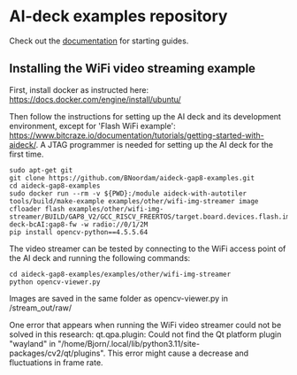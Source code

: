 # AI-deck examples repository

Check out the [documentation](https://www.bitcraze.io/documentation/repository/aideck-gap8-examples/master/)
for starting guides. 

## Installing the WiFi video streaming example
First, install docker as instructed here: https://docs.docker.com/engine/install/ubuntu/

Then follow the instructions for setting up the AI deck and its development environment, except for 'Flash WiFi example': https://www.bitcraze.io/documentation/tutorials/getting-started-with-aideck/. A JTAG programmer is needed for setting up the AI deck for the first time.

```
sudo apt-get git
git clone https://github.com/BNoordam/aideck-gap8-examples.git
cd aideck-gap8-examples
sudo docker run --rm -v ${PWD}:/module aideck-with-autotiler tools/build/make-example examples/other/wifi-img-streamer image
cfloader flash examples/other/wifi-img-streamer/BUILD/GAP8_V2/GCC_RISCV_FREERTOS/target.board.devices.flash.img deck-bcAI:gap8-fw -w radio://0/1/2M
pip install opencv-python==4.5.5.64
```

The video streamer can be tested by connecting to the WiFi access point of the AI deck and running the following commands:

```
cd aideck-gap8-examples/examples/other/wifi-img-streamer
python opencv-viewer.py
```

Images are saved in the same folder as opencv-viewer.py in /stream_out/raw/

One error that appears when running the WiFi video streamer could not be solved in this research: qt.qpa.plugin: Could not find the Qt platform plugin "wayland" in "/home/Bjorn/.local/lib/python3.11/site-packages/cv2/qt/plugins". This error might cause a decrease and fluctuations in frame rate.
